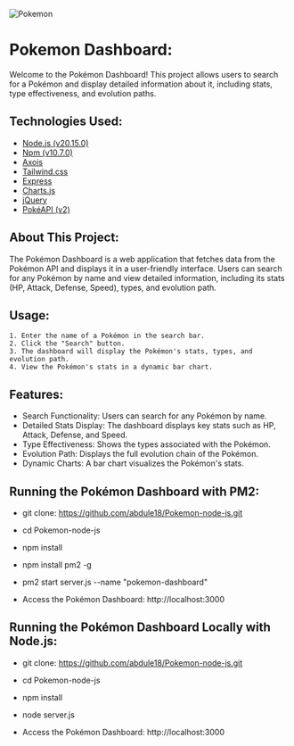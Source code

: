 ![Pokemon](https://user-images.githubusercontent.com/51619445/151736139-2c38e8a8-2c4f-4e22-9fc0-4c3bf3c27349.png)


# Pokemon Dashboard:

Welcome to the Pokémon Dashboard! This project allows users to search for a Pokémon and display detailed information about it, including stats, type effectiveness, and evolution paths.


## Technologies Used:
 - [Node.js (v20.15.0)](https://www.npmjs.com)
 - [Npm (v10.7.0)](https://www.npmjs.com)
 - [Axois](https://www.npmjs.com/package/axios)
 - [Tailwind.css](https://tailwindcss.com)
 - [Express](https://www.npmjs.com/package/express)
 - [Charts.js](https://www.chartjs.org)
 - [jQuery](https://jquery.com)
 - [PokéAPI (v2)](https://pokeapi.co/)


## About This Project:

The Pokémon Dashboard is a web application that fetches data from the Pokémon API and displays it in a user-friendly interface. Users can search for any Pokémon by name and view detailed information, including its stats (HP, Attack, Defense, Speed), types, and evolution path.
## Usage:

    1. Enter the name of a Pokémon in the search bar.
    2. Click the "Search" button.
    3. The dashboard will display the Pokémon's stats, types, and evolution path.
    4. View the Pokémon's stats in a dynamic bar chart.
## Features:

- Search Functionality: Users can search for any Pokémon by name.
- Detailed Stats Display: The dashboard displays key stats such as HP, Attack, Defense, and Speed.
- Type Effectiveness: Shows the types associated with the Pokémon.
- Evolution Path: Displays the full evolution chain of the Pokémon.
- Dynamic Charts: A bar chart visualizes the Pokémon's stats.
## Running the Pokémon Dashboard with PM2:

-   git clone: https://github.com/abdule18/Pokemon-node-js.git
- cd Pokemon-node-js

- npm install
- npm install pm2 -g
- pm2 start server.js --name "pokemon-dashboard"
- Access the Pokémon Dashboard: http://localhost:3000
## Running the Pokémon Dashboard Locally with Node.js:

-   git clone: https://github.com/abdule18/Pokemon-node-js.git
- cd Pokemon-node-js

- npm install
- node server.js
- Access the Pokémon Dashboard: http://localhost:3000

